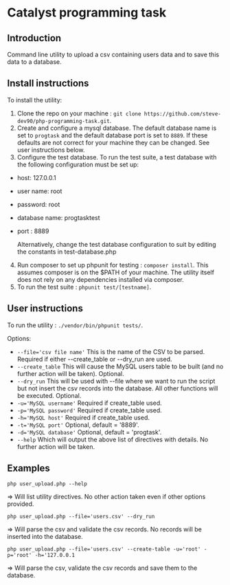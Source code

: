 # Catalyst programming task

## Introduction
Command line utility to upload a csv containing users data and to save this data to a database.

## Install instructions
To install the utility:
1. Clone the repo on your machine : `git clone https://github.com/steve-dev90/php-programming-task.git`.
2. Create and configure a mysql database. The default database name is set to `progtask` and the default database port is set to `8889`. If these defaults are not correct for your machine they can be changed. See user instructions below.
3. Configure the test database. To run the test suite, a test database with the following configuration must be set up:
- host: 127.0.0.1
- user name: root
- password: root
- database name: progtasktest
- port : 8889

  Alternatively, change the test database configuration to suit by editing the constants in test-database.php

4. Run composer to set up phpunit for testing : `composer install`. This assumes composer is on the $PATH of your machine. The utility itself does not rely on any dependencies installed via composer.
5. To run the test suite : `phpunit test/[testname]`.

## User instructions
To run the utility : `./vendor/bin/phpunit tests/`.

Options:

- `--file='csv file name'` This is the name of the CSV to be parsed. Required if either --create_table or --dry_run are used.
- `--create_table` This will cause the MySQL users table to be built (and no further action will be taken). Optional.
- `--dry_run` This will be used with --file where we want to run the script but not insert the csv records into the database. All other functions will be executed. Optional.
- `-u='MySQL username'` Required if create_table used.
- `-p='MySQL password'` Required if create_table used.
- `-h='MySQL host'` Required if create_table used.
- `-t='MySQL port'` Optional, default = '8889'.
- `-d='MySQL database'` Optional, default = 'progtask'.
- `--help` Which will output the above list of directives with details. No further action will be taken.

## Examples

`php user_upload.php --help`

=> Will list utility directives. No other action taken even if other options provided.

`php user_upload.php --file='users.csv' --dry_run`

=> Will parse the csv and validate the csv records. No records will be inserted into the database.

`php user_upload.php --file='users.csv' --create-table -u='root' -p='root' -h='127.0.0.1`

=> Will parse the csv, validate the csv records and save them to the database.



